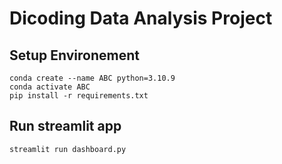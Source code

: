 # Dicoding Data Analysis Project

## Setup Environement
```
conda create --name ABC python=3.10.9
conda activate ABC
pip install -r requirements.txt
```

## Run streamlit app
```
streamlit run dashboard.py
```
